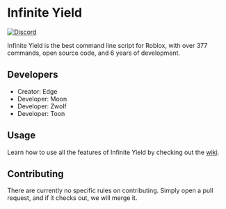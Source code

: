 # Infinite Yield

[![Discord](https://media.discordapp.net/attachments/338403017894395905/668536741942263808/Discord-Logo-Color.png)](https://discord.io/infiniteyield)

Infinite Yield is the best command line script for Roblox, with over 377 commands, open source code, and 6 years of development.

## Developers
- Creator: Edge
- Developer: Moon
- Developer: Zwolf
- Developer: Toon

## Usage
Learn how to use all the features of Infinite Yield by checking out the [wiki](https://github.com/EdgeIY/infiniteyield/wiki).

## Contributing
There are currently no specific rules on contributing. Simply open a pull request, and if it checks out, we will merge it.
